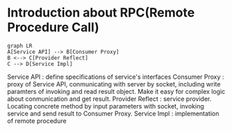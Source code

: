 # Introduction about RPC(Remote Procedure Call)


```mermaid
graph LR
A[Service API] --> B[Consumer Proxy]
B <--> C[Provider Reflect]
C --> D[Service Impl]
```

Service API      : define specifications of service's interfaces
Consumer Proxy   : proxy of Service API, conmunicating with server by socket, 
  including write paramters of invoking and read result object.
  Make it easy for complex logic about conmunication and get result.
Provider Reflect : service provider. Locating concrete method by input 
  parameters with socket, invoking service and send result to Consumer Proxy.
Service Impl     : implementation of remote procedure

